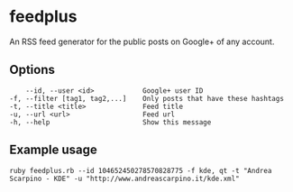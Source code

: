feedplus
========

An RSS feed generator for the public posts on Google+ of any account.

## Options
        --id, --user <id>            Google+ user ID
    -f, --filter [tag1, tag2,...]    Only posts that have these hashtags
    -t, --title <title>              Feed title
    -u, --url <url>                  Feed url
    -h, --help                       Show this message

## Example usage
    ruby feedplus.rb --id 104652450278570828775 -f kde, qt -t "Andrea Scarpino - KDE" -u "http://www.andreascarpino.it/kde.xml"
